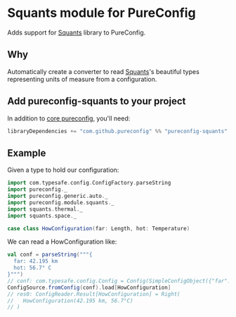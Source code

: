 # Squants module for PureConfig

Adds support for [Squants](http://www.squants.com/) library to PureConfig.

## Why

Automatically create a converter to read [Squants](http://www.squants.com/)'s beautiful types representing units of measure from a configuration.

## Add pureconfig-squants to your project

In addition to [core pureconfig](https://github.com/pureconfig/pureconfig), you'll need:

```scala
libraryDependencies += "com.github.pureconfig" %% "pureconfig-squants" % "0.17.7"
```

## Example

Given a type to hold our configuration:

```scala
import com.typesafe.config.ConfigFactory.parseString
import pureconfig._
import pureconfig.generic.auto._
import pureconfig.module.squants._
import squants.thermal._
import squants.space._

case class HowConfiguration(far: Length, hot: Temperature)
```

We can read a HowConfiguration like:

```scala
val conf = parseString("""{
  far: 42.195 km
  hot: 56.7° C
}""")
// conf: com.typesafe.config.Config = Config(SimpleConfigObject({"far":"42.195 km","hot":"56.7° C"}))
ConfigSource.fromConfig(conf).load[HowConfiguration]
// res0: ConfigReader.Result[HowConfiguration] = Right(
//   HowConfiguration(42.195 km, 56.7°C)
// )
```
